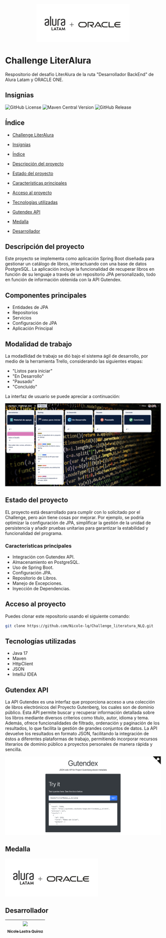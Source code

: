 <p align="center">
  <img src="imagenes/logos.png" width="300">
</p>

# Challenge LiterAlura

Respositorio del desafío LiterAlura de la ruta "Desarrollador BackEnd" de Alura Latam y ORACLE ONE.


## Insignias

![GitHub License](https://img.shields.io/github/license/Nicole-lq/Challenge_literatura_NLQ)
![Maven Central Version](https://img.shields.io/maven-central/v/org.apache.maven.plugins/maven-compiler-plugin)
![GitHub Release](https://img.shields.io/github/v/release/Nicole-lq/Challenge_literatura_NLQ?filter=v0.1.0-beta&display_name=tag)


## Índice

* [Challenge LiterAlura](#Challenge-LiterAlura)

* [Insignias](#insignias)

* [Índice](#índice)

* [Descripción del proyecto](#Descripción-del-proyecto)

* [Estado del proyecto](#Estado-del-proyecto)

* [Características principales](#Características-principales)

* [Acceso al proyecto](#acceso-proyecto)

* [Tecnologías utilizadas](#tecnologías-utilizadas)
  
* [Gutendex API](#Gutendex-API)
  
* [Medalla](#Medalla)

* [Desarrollador](#Desarrollador)



## Descripción del proyecto

Este proyecto se implementa como aplicación Spring Boot diseñada para gestionar un catálogo de libros, interactuando con una base de datos PostgreSQL. La aplicación incluye la funcionalidad de recuperar libros en función de su lenguaje a través de un repositorio JPA personalizado, todo en función de información obtenida con la API Gutendex.

## Componentes principales

* Entidades de JPA
* Repositorios
* Servicios
* Configuración de JPA
* Aplicación Principal

## Modalidad de trabajo

La modadlidad de trabajo se dió bajo el sistema ágil de desarrollo, por medio de la herramienta Trello, considerando las  siguientes etapas:

* "Listos para iniciar"
* "En Desarrollo"
* "Pausado"
* "Concluido"

La interfaz de usuario se puede apreciar a continuación:

[<img src ="imagenes/Trello.png">](https://trello.com/b/RU41cvaQ/conversor-de-moneda-challenge-one-java-back-end)


## Estado del proyecto

EL proyecto está desarrollado para cumplir con lo solicitado por el Challenge, pero aún tiene cosas por mejorar. Por ejemplo, se podría optimizar la configuración de JPA, simplificar la gestión de la unidad de persistencia y añadir pruebas unitarias para garantizar la estabilidad y funcionalidad del programa.

### Características principales

* Integración con Gutendex API.
* Almacenamiento en PostgreSQL.
* Uso de Spring Boot.
* Configuración JPA.
* Repositorio de Libros.
* Manejo de Excepciones.
* Inyección de Dependencias.

## Acceso al proyecto

Puedes clonar este repositorio usando el siguiente comando:

```sh
git clone https://github.com/Nicole-lq/Challenge_literatura_NLQ.git
```

## Tecnologías utilizadas

* Java 17
* Maven
* HttpClient
* JSON
* IntelliJ IDEA

## Gutendex API

La API Gutendex es una interfaz que proporciona acceso a una colección de libros electrónicos del Proyecto Gutenberg, los cuales son de dominio público. Esta API permite buscar y recuperar información detallada sobre los libros mediante diversos criterios como título, autor, idioma y tema. Además, ofrece funcionalidades de filtrado, ordenación y paginación de los resultados, lo que facilita la gestión de grandes conjuntos de datos. La API devuelve los resultados en formato JSON, facilitando la integración de éstos a diferentes plataformas de trabajo, permitiendo incorporar recursos literarios de dominio público a proyectos personales de manera rápida y sencilla.

[<img src= "imagenes/Gutendex.png">](https://gutendex.com)


## Medalla

<img src="imagenes/logos.png" width="300">



## Desarrollador

|[<img src="https://avatars.githubusercontent.com/u/84999245?s=96&v=4"><br><sub> Nicole Lastra Quiroz </sub>](https://github.com/Nicole-lq)|
|---|
